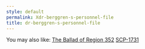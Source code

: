 ```yaml
---
style: default
permalink: Xdr-berggren-s-personnel-file
title: dr-berggren-s-personnel-file
---
```

You may also like:
[The Ballad of Region 352](http://scp-wiki.net/the-ballad-of-region-352)
[SCP-1731](http://scp-wiki.net/scp-1731)